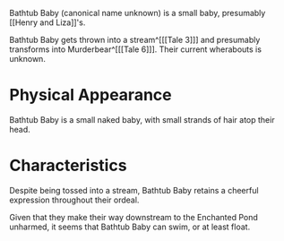 Bathtub Baby (canonical name unknown) is a small baby, presumably [[Henry and Liza]]'s.

Bathtub Baby gets thrown into a stream^[[[Tale 3]]] and presumably transforms into Murderbear^[[[Tale 6]]]. Their current wherabouts is unknown.

# Physical Appearance
Bathtub Baby is a small naked baby, with small strands of hair atop their head.

# Characteristics
Despite being tossed into a stream, Bathtub Baby retains a cheerful expression throughout their ordeal.

Given that they make their way downstream to the Enchanted Pond unharmed, it seems that Bathtub Baby can swim, or at least float.